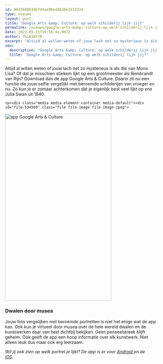 ```yaml
---
id: 96d3608b39bf44ae90ed4620e161332a
type: nieuws
layout: post
title: "Google Arts &amp; Culture: op welk schilderij lijk jij?"
permalink: /nieuws/google-arts-&amp;-culture-op-welk-schilderij-lijk-jij/
date: 2022-05-11T19:16:41.067Z
author: 7biA1WiYB
excerpt: "Altijd al willen weten of jouw lach net zo mysterieus is als die van Mona Lisa? Of dat je misschien stiekem lijkt op een grootmeester als Rembrandt van Rijn? Download dan de app Google Arts &amp; Culture. Daarin zit nu een functie die jouw selfie vergelijkt met beroemde schilderijen van vroeger en nu. Zo kun je er zomaar achterkomen dat je eigenlijk best veel lijkt op ene Julia Swan uit 1840.  "
seo:
  description: "Google Arts &amp; Culture: op welk schilderij lijk jij?"
  title: "Google Arts &amp; Culture: op welk schilderij lijk jij?"
---
```

Altijd al willen weten of jouw lach net zo mysterieus is als die van Mona Lisa? Of dat je misschien stiekem lijkt op een grootmeester als Rembrandt van Rijn? Download dan de app Google Arts &amp; Culture. Daarin zit nu een functie die jouw selfie vergelijkt met beroemde schilderijen van vroeger en nu. Zo kun je er zomaar achterkomen dat je eigenlijk best veel lijkt op ene Julia Swan uit 1840.  

    <p><div class="media media-element-container media-default"><div id="file-534569" class="file file-image file-image-jpeg">

        
  
  <div class="content">
    <img alt="app Google Arts &amp; Culture" title="Screenshot: App Google Arts &amp; Culture" height="746" width="423" style="width: 350px; height: 617px;" class="media-element file-default" data-delta="1" src="https://original.sevendays.nl/sites/default/files/screenshot%20app.jpg">  </div>

  
</div>
</div>
<h3>Dwalen door musea</h3>
<p>Jouw foto vergelijken met beroemde portretten is niet het enige wat de app kan. Ook kun je virtueel door musea over de hele wereld dwalen en de kunstwerken daar van heel dichtbij bekijken. Geen penseelstreek blijft geheim. Ook geeft de app een hoop informatie over elk kunstwerk. Niet alleen leuk dus maar ook erg leerzaam.</p>
<p><em>Wil jij ook zien op welk portret je lijkt? De app is er voor <a href="https://play.google.com/store/apps/details?id=com.google.android.apps.cultural&amp;hl=nl" target="_blank">Android </a>en de <a href="https://itunes.apple.com/nl/app/google-arts-culture/id1050970557?mt=8" target="_blank">iOS</a>.   </em></p>  
